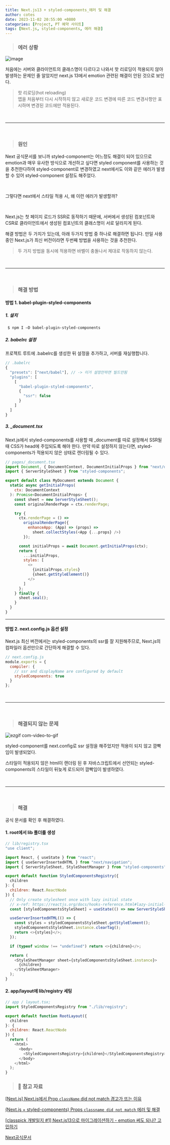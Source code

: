 ```yaml
---
title: Next.js13 + styled-components_에러 및 해결
author: cotes
date: 2023-11-02 20:55:00 +0800
categories: [Project, PT 예약 사이트]
tags: [Next.js, styled-components, 에러 해결]
---
```


> ### 에러 상황

![image](https://github.com/hajung00/React-Sleact/assets/66300154/861e1fc4-ceb5-4ce7-860d-7435e7f9be52)

처음에는 서버와 클라이언트의 클래스명이 다르다고 나와서 핫 리로딩이 적용되지 않아 발생하는 문제인 줄 알았지만 next.js 13에서 emotion 관련된 해결이 안된 것으로 보인다.

> 핫 리로딩(hot reloading)<br/>
> 앱을 처음부터 다시 시작하지 않고 새로운 코드 변경에 따른 코드 변경사항만 표시하며 변경된 코드에만 적용된다.

<br/>

---

<br/>

> ### 원인

Next 공식문서를 보니까 styled-component는 어느정도 해결이 되어 있으므로 emotion과 매우 유사한 방식으로 개선하고 싶다면 styled component를 사용하는 것을 추천한다하여 styled-component로 변경하였고 next에서도 이와 같은 에러가 발생할 수 있어 styled-component 설정도 해주었다.

<br/>

그렇다면 next에서 스타일 적용 시, 왜 이런 에러가 발생할까?

<br/>

Next.js는 첫 페이지 로드가 SSR로 동작하기 때문에, 서버에서 생성된 컴포넌트와 CSR로 클라이언트에서 생성된 컴포넌트의 클래스명이 서로 달라지게 된다.

해결 방법은 두 가지가 있는데, 아래 두가지 방법 중 하나로 해결하면 됩니다. 만일 사용중인 Next.js가 최신 버전이라면 두번째 방법을 사용하는 것을 추천한다.

> 두 가지 방법을 동시에 적용하면 바벨이 충돌나서 제대로 작동하지 않는다.

<br/>

---

<br/>

> ### 해결 방법

#### 방법 1. babel-plugin-styled-components

##### 1. 설치

```
 $ npm I –D babel-plugin-styled-components
```

##### 2. babelrc 설정

프로젝트 루트에 .babelrc를 생성한 뒤 설정을 추가하고, 서버를 재실행합니다.

```javascript
// .babelrc
{
  "presets": ["next/babel"], // -> 이거 설정안하면 빌드안됨
  "plugins": [
    [
      "babel-plugin-styled-components",
      {
        "ssr": false
      }
    ]
  ]
}
```

##### 3. \_document.tsx

Next.js에서 styled-components를 사용할 때 \_document를 따로 설정해서 SSR될 때 CSS가 head에 주입되도록 해야 한다. 만약 따로 설정하지 않는다면, styled-components가 적용되지 않은 상태로 렌더링될 수 있다.

```javascript
// pages/_document.tsx
import Document, { DocumentContext, DocumentInitialProps } from "next/document";
import { ServerStyleSheet } from "styled-components";

export default class MyDocument extends Document {
  static async getInitialProps(
    ctx: DocumentContext
  ): Promise<DocumentInitialProps> {
    const sheet = new ServerStyleSheet();
    const originalRenderPage = ctx.renderPage;

    try {
      ctx.renderPage = () =>
        originalRenderPage({
          enhanceApp: (App) => (props) =>
            sheet.collectStyles(<App {...props} />)
        });

      const initialProps = await Document.getInitialProps(ctx);
      return {
        ...initialProps,
        styles: [
          <>
            {initialProps.styles}
            {sheet.getStyleElement()}
          </>
        ]
      };
    } finally {
      sheet.seal();
    }
  }
}
```

---

#### 방법 2. next.config.js 옵션 설정

Next.js 최신 버전에서는 styled-components의 ssr를 잘 지원해주므로, Next.js의 컴파일러 옵션만으로 간단하게 해결할 수 있다.

```javascript
// next.config.js
module.exports = {
  compiler: {
    // ssr and displayName are configured by default
    styledComponents: true
  }
};
```

<br/>

---

<br/>

> ### 해결되지 않는 문제

![ezgif com-video-to-gif](https://github.com/hajung00/React-Sleact/assets/66300154/f5aa80fe-53f0-42b8-af7e-b1a23647da2b)

styled-component를 next.config로 ssr 설정을 해주었지만 적용이 되지 않고 깜빡임이 발생되었다.

스타일이 적용되지 않은 html이 랜더링 된 후 자바스크립트에서 선언되는 styled-components의 스타일이 뒤늦게 로드되어 깜빡임이 발생하였다.

<br/>

---

<br/>

> ### 해결

공식 문서를 확인 후 해결하였다.

#### 1. root에서 lib 폴더를 생성

```javascript
// lib/registry.tsx
"use client";

import React, { useState } from "react";
import { useServerInsertedHTML } from "next/navigation";
import { ServerStyleSheet, StyleSheetManager } from "styled-components";

export default function StyledComponentsRegistry({
  children
}: {
  children: React.ReactNode
}) {
  // Only create stylesheet once with lazy initial state
  // x-ref: https://reactjs.org/docs/hooks-reference.html#lazy-initial-state
  const [styledComponentsStyleSheet] = useState(() => new ServerStyleSheet());

  useServerInsertedHTML(() => {
    const styles = styledComponentsStyleSheet.getStyleElement();
    styledComponentsStyleSheet.instance.clearTag();
    return <>{styles}</>;
  });

  if (typeof window !== "undefined") return <>{children}</>;

  return (
    <StyleSheetManager sheet={styledComponentsStyleSheet.instance}>
      {children}
    </StyleSheetManager>
  );
}
```

#### 2. app/layout에 lib/registry 세팅

```javascript
// app / layout.tsx;
import StyledComponentsRegistry from "./lib/registry";

export default function RootLayout({
  children
}: {
  children: React.ReactNode
}) {
  return (
    <html>
      <body>
        <StyledComponentsRegistry>{children}</StyledComponentsRegistry>
      </body>
    </html>
  );
}
```

> ### 📑 참고 자료

[[Next.js] Next.js에서 Prop `className` did not match 경고가 뜨는 이유](https://tesseractjh.tistory.com/164)

[(Next.js + styled-components) Props `classname did not match` 에러 및 해결](https://velog.io/@sukyoungshin/Next.js-styled-components-Props-classname-did-not-match-%EC%97%90%EB%9F%AC)

[[classpick 개발일지 #1] Next.js13으로 마이그레이션하기 - emotion 써도 되나? 고민하기](https://velog.io/@gene028/classpick-%EA%B0%9C%EB%B0%9C%EC%9D%BC%EC%A7%80-1-Next.js13%EC%9C%BC%EB%A1%9C-%EB%A7%88%EC%9D%B4%EA%B7%B8%EB%A0%88%EC%9D%B4%EC%85%98%ED%95%98%EA%B8%B0-emotion%EC%9D%B4-%EC%95%88%EB%90%9C%EB%8B%A4%EA%B3%A0)

[Next공식문서](https://nextjs.org/docs/app/building-your-application/styling/css-in-js#styled-components)

